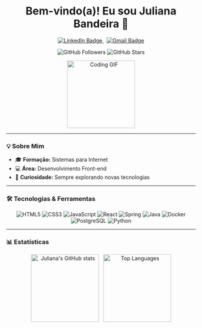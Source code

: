 <h1 align="center">Bem-vindo(a)! Eu sou Juliana Bandeira 👋</h1>

<p align="center">
  <a href="https://www.linkedin.com/in/juliana-bandeira-desenvolvedora-web">
    <img src="https://img.shields.io/badge/-LinkedIn-0A66C2?style=for-the-badge&logo=linkedin&logoColor=white" alt="LinkedIn Badge"/>
  </a>
  &nbsp;
  <a href="mailto:julianafbbarbosa@gmail.com">
    <img src="https://img.shields.io/badge/-Gmail-D14836?style=for-the-badge&logo=gmail&logoColor=white" alt="Gmail Badge"/>
  </a>
</p>

<p align="center">
  <img src="https://img.shields.io/github/followers/JulianafBandeira?label=Seguidores&style=social" alt="GitHub Followers" />
  <img src="https://img.shields.io/github/stars/JulianafBandeira?label=Stars&style=social" alt="GitHub Stars" />
</p>

<p align="center">
  <img src="https://media.giphy.com/media/QTfX9Ejfra3ZmNxh6B/giphy.gif" alt="Coding GIF" height="180" />
</p>

---

### 💡 Sobre Mim

- 🎓 **Formação:** Sistemas para Internet  
- 💻 **Área:** Desenvolvimento Front-end  
- 🔎 **Curiosidade:** Sempre explorando novas tecnologias

---

### 🛠️ Tecnologias & Ferramentas

<p align="center">
  <img src="https://img.shields.io/badge/HTML5-E34F26?style=for-the-badge&logo=html5&logoColor=white" alt="HTML5" />
  <img src="https://img.shields.io/badge/CSS3-1572B6?style=for-the-badge&logo=css3&logoColor=white" alt="CSS3" />
  <img src="https://img.shields.io/badge/JavaScript-F7DF1E?style=for-the-badge&logo=javascript&logoColor=black" alt="JavaScript" />
  <img src="https://img.shields.io/badge/React-20232A?style=for-the-badge&logo=react&logoColor=61DAFB" alt="React" />
  <img src="https://img.shields.io/badge/Spring-6DB33F?style=for-the-badge&logo=spring&logoColor=white" alt="Spring" />
  <img src="https://img.shields.io/badge/Java-007396?style=for-the-badge&logo=java&logoColor=white" alt="Java" />
  <img src="https://img.shields.io/badge/Docker-2496ED?style=for-the-badge&logo=docker&logoColor=white" alt="Docker" />
  <img src="https://img.shields.io/badge/PostgreSQL-336791?style=for-the-badge&logo=postgresql&logoColor=white" alt="PostgreSQL" />
  <img src="https://img.shields.io/badge/Python-3776AB?style=for-the-badge&logo=python&logoColor=white" alt="Python" />
</p>

---

### 📊 Estatísticas

<p align="center">
  <img height="180em" src="https://github-readme-stats.vercel.app/api?username=JulianafBandeira&show_icons=true&theme=radical" alt="Juliana's GitHub stats"/>
  &nbsp;
  <img height="180em" src="https://github-readme-stats.vercel.app/api/top-langs/?username=JulianafBandeira&layout=compact&theme=radical" alt="Top Languages"/>
</p>
